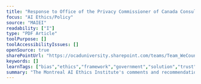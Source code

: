 ```yaml
---
title: "Response to Office of the Privacy Commissioner of Canada Consultation Proposals Pertaining to Amendments to PIPEDA Relative to Artificial Intelligence"
focus: "AI Ethics/Policy"
source: "MAIEI"
readability: ["I"]
type: "PDF Article"
toolPurpose: []
toolAccessibilityIssues: []
openSource: true
sharePointUrl: "https://ocaduniversity.sharepoint.com/teams/Team_WeCount/Shared%20Documents/Resources%20and%20Tools/Literature%20(curated)/Response%20to%20Office%20of%20the%20Privacy%20Commissioner%20of%20Canada%20ConsultationProposals%20pertaining%20to%20amendments%20to%20PIPEDA%20relative%20to%20Artificial%20Intelligence.pdf"
keywords: []
learnTags: ["bias","ethics","framework","government","solution","trust"]
summary: "The Montreal AI Ethics Institute's comments and recommendations following their invitation by the Office of the Privacy Commissioner of Canada (OPCC) to provide feedback at a closed roundtable and on the OPCC consultation proposal for AI-related amendments to Canadian privacy legislation. "
---
```


